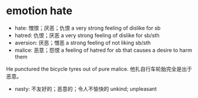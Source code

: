 # emotion hate

- hate: 憎恨；厌恶；仇恨 a very strong feeling of dislike for sb
- hatred: 仇恨；厌恶 a very strong feeling of dislike for sb/sth
- aversion: 厌恶；憎恶 a strong feeling of not liking sb/sth
- malice: 恶意；怨恨 a feeling of hatred for sb that causes a desire to harm them

He punctured the bicycle tyres out of pure malice. 他扎自行车轮胎完全是出于恶意。

- nasty: 不友好的；恶意的；令人不愉快的 unkind; unpleasant
